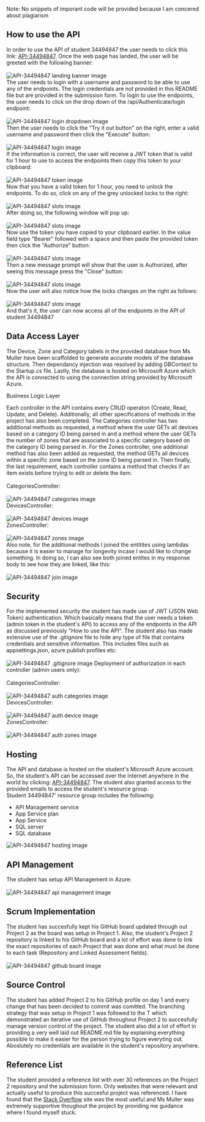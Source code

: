 Note: No snippets of imporant code will be provided because I am concered about plagiarism<br />
<h2>How to use the API</h2>
<p>
	In order to use the API of student 34494847 the user needs to click this link: <a href="https://api-34494847.azurewebsites.net/swagger/index.html">API-34494847</a>.
	Once the web page has landed, the user will be greeted with the following banner: <br />
	<br /><img src="img/landingbanner.png" alt="API-34494847 landing banner image"/><br />
	The user needs to login with a username and password to be able to use any of the endpoints. The login credentials are not provided in this README file but are provided in the submission form.
	To login to use the endpoints, the user needs to click on the drop down of the /api/Authenticate/login endpoint: <br />
	<br /><img src="img/dropdown.png" alt="API-34494847 login dropdown image"/><br />
	Then the user needs to click the "Try it out button" on the right, enter a valid username and password then click the "Execute" button: <br />
	<br /><img src="img/login.png" alt="API-34494847 login image"/><br />
	If the information is correct, the user will receive a JWT token that is valid for 1 hour to use to access the endpoints then copy this token to your clipboard: <br />
	<br /><img src="img/token.png" alt="API-34494847 token image"/><br />
	Now that you have a valid token for 1 hour, you need to unlock the endpoints. To do so, click on any of the grey unlocked locks to the right: <br />
	<br /><img src="img/lock1.png" alt="API-34494847 slots image"/><br />
	After doing so, the following window will pop up: <br />
	<br /><img src="img/auth1.png" alt="API-34494847 slots image"/><br />
	Now use the token you have copied to your clipboard earlier. In the value field type "Bearer" followed with a space and then paste the provided token then click the "Authorize" button: <br />
	<br /><img src="img/auth2.png" alt="API-34494847 slots image"/><br />
	Then a new message prompt will show that the user is Authorized, after seeing this message press the "Close" button: <br />
	<br /><img src="img/auth3.png" alt="API-34494847 slots image"/><br />
	Now the user will also notice how the locks changes on the right as follows: <br />
	<br /><img src="img/lock2.png" alt="API-34494847 slots image"/><br />
	And that's it, the user can now access all of the endpoints in the API of student 34494847
</p>

<h2>Data Access Layer</h2>
<p>
	The Device, Zone and Category tabels in the provided database from Ms Muller have been scaffolded to generate accurate models of the database structure.
	Then dependancy injection was resolved by adding DBContext to the Startup.cs file. Lastly, the database is hosted on Microsoft Azure which the API is connected to using
	the connection string provided by Microsoft Azure.
</p

<h2>Business Logic Layer</h2>
<p>
	Each controller in the API contains every CRUD operaton (Create, Read, Update, and Delete). Additionally, all other specifications of methods in the project has also been completed.
	The Categories controller has two additional methods as requested, a method where the user GETs all devices based on a category ID being parsed in and a method where the user GETs the number of 
	zones that are associated to a specific category based on the category ID being parsed in. For the Zones controller, one additional method has also been added as requested, the method
	GETs all devices within a specific zone based on the zone ID being parsed in. Then finally, the last requirement, each controller contains a method that checks if an
	item exists before trying to edit or delete the item. <br /><br />
	CategoriesController: <br />
	<br /><img src="img/categoriesendpoints.png" alt="API-34494847 categories image"/><br />
	DevicesController: <br />
	<br /><img src="img/devicesendpoints.png" alt="API-34494847 devices image"/><br />
	ZonesController: <br />
	<br /><img src="img/zonesendpoints.png" alt="API-34494847 zones image"/><br />
	Also note, for the additional methods I joined the entitites using lambdas because it is easier to manage for longevity incase I would like to change something. In doing so,
	I can also see both joined entites in my response body to see how they are linked, like this: <br />
	<br /><img src="img/join.png" alt="API-34494847 join image"/>
</p>

<h2>Security</h2>
<p>
	For the implemented security the student has made use of JWT (JSON Web Token) authentication. Which basically means that the user needs a token (admin token in the student's API) to access any of the endpoints in the API
	as discussed previously "How to use the API". The student also has made extensive use of the .gitignore file to hide any type of file that contains credentials and sensitive information.
	This includes files such as appsettings.json, azure publish profiles etc: <br />
	<br /><img src="img/.gitignore.png" alt="API-34494847 .gitignore image"/>
	Deployment of authorization in each controller (admin users only): <br /><br />
	CategoriesController: <br />
	<br /><img src="img/authcategory.png" alt="API-34494847 auth categories image"/><br />
	DevicesController: <br />
	<br /><img src="img/authdevice.png" alt="API-34494847 auth device image"/><br />
	ZonesController: <br />
	<br /><img src="img/authzone.png" alt="API-34494847 auth zones image"/>
</p>

<h2>Hosting</h2>
<p>
	The API and database is hosted on the student's Microsoft Azure account. So, the student's API can be accessed over the internet anywhere in the world by clicking: 
	<a href="https://api-34494847.azurewebsites.net/swagger/index.html">API-34494847</a>. The student also granted access to the provided emails to access the student's resource group.<br />
	Student 34494847' resource group includes the following: <br />
	<ul>
        <li>API Management service</li>
		<li>App Service plan</li>
		<li>App Service</li>
		<li>SQL server</li>
		<li>SQL database</li>
    </ul>
	<img src="img/hosting.png" alt="API-34494847 hosting image"/>
</p>

<h2>API Management</h2>
<p>
	The student has setup API Management in Azure: <br />
	<br /><img src="img/apimanagement.png" alt="API-34494847 api management image"/>
</p>

<h2>Scrum Implementation</h2>
<p>
	The student has succesfully kept his GitHub board updated through out Project 2 as the board was setup in Project 1.
	Also, the student's Project 2 repository is linked to his GitHub board and a lot of effort was done to link the exact repositories of each Project that was done and what must be done
	to each task (Repository and Linked Assessment fields).<br />
	<br /><img src="img/githubboard.png" alt="API-34494847 github board image"/>
</p>

<h2>Source Control</h2>
<p>
	The student has added Project 2 to his GitHub profile on day 1 and every change that has been decided to commit was comitted.
	The branching strategy that was setup in Project 1 was followed to the T which demonstrated an iterative use of GitHub throughout Project 2
	to succesfully manage version control of the project. The student also did a lot of effort in providing a very well laid out README.md file by explaining everything possible
	to make it easier for the person trying to figure everyting out. Aboslutely no credentials are available in the student's repository anywhere.
</p>

<h2>Reference List</h2>
<p>
	The student provided a reference list with over 30 references on the Project 2 repository and the submission form. Only websites that were relevant and actually useful to produce
	this succesful project was referenced. I have found that the <a href="https://stackoverflow.com/">Stack Overflow</a> site was the most useful and Ms Muller was extremely supportive 
	thoughout the project by providing me guidance where I found myself stuck.
</p>